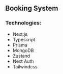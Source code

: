 ## Booking System

### Technologies:
- Next.js
- Typescript
- Prisma
- MongoDB
- Zustand
- Next Auth
- Tailwindcss

